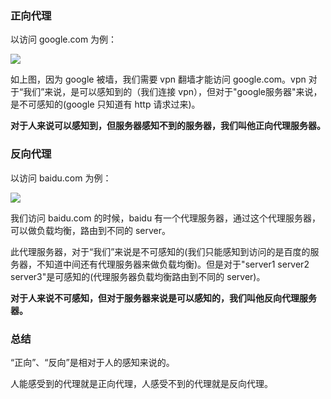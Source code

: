 ### 正向代理

以访问 google.com 为例：

<img src="http://cnd.qiniu.lin07ux.cn/markdown/1477877632344.png" />

如上图，因为 google 被墙，我们需要 vpn 翻墙才能访问 google.com。vpn 对于“我们”来说，是可以感知到的（我们连接 vpn），但对于"google服务器"来说，是不可感知的(google 只知道有 http 请求过来)。

**对于人来说可以感知到，但服务器感知不到的服务器，我们叫他正向代理服务器。**

### 反向代理

以访问 baidu.com 为例：

<img src="http://cnd.qiniu.lin07ux.cn/markdown/1477877868552.png" />

我们访问 baidu.com 的时候，baidu 有一个代理服务器，通过这个代理服务器，可以做负载均衡，路由到不同的 server。

此代理服务器，对于“我们”来说是不可感知的(我们只能感知到访问的是百度的服务器，不知道中间还有代理服务器来做负载均衡)。但是对于"server1 server2 server3"是可感知的(代理服务器负载均衡路由到不同的 server)。

**对于人来说不可感知，但对于服务器来说是可以感知的，我们叫他反向代理服务器。**

### 总结

“正向”、“反向”是相对于人的感知来说的。

人能感受到的代理就是正向代理，人感受不到的代理就是反向代理。




